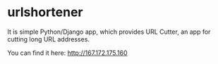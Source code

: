 # urlshortener

It is simple Python/Django app, which provides URL Cutter, an app for cutting long URL addresses.

You can find it here:  http://167.172.175.160


